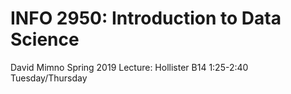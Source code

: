 # INFO 2950: Introduction to Data Science

David Mimno
Spring 2019
Lecture: Hollister B14 1:25-2:40 Tuesday/Thursday

